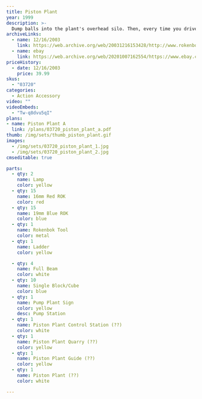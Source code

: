 ```yaml
---
title: Piston Plant
year: 1999
description: >-
  Dump balls into the plant's overhead silo. Then, every time you drive under the pump wheel, powerful pistons go to work pumping and pushing balls through the plant and into the sorting quarry. The pump wheel generates all the power needed, so no batteries are required! Includes 53 pieces. Requires Start Set.
archiveLinks:
  - name: 12/16/2003
    link: https://web.archive.org/web/20031216153428/http://www.rokenbok.com/catalog/pd_aa_piston.html
  - name: ebay
    link: https://web.archive.org/web/20201007162554/https://www.ebay.com/c/4012047108
priceHistory:
  - date: 12/16/2003
    price: 39.99
skus:
  - "03720"
categories: 
  - Action Accessory
video: ""
videoEmbeds:
  - "Tw-q8dvu5qI"
plans:
- name: Piston Plant A
  link: /plans/03720_piston_plant_a.pdf
thumb: /img/sets/thumb_piston_plant.gif
images:
  - /img/sets/03720_piston_plant_1.jpg
  - /img/sets/03720_piston_plant_2.jpg
cmseditable: true

parts:
  - qty: 2
    name: Lamp
    color: yellow
  - qty: 15
    name: 16mm Red ROK
    color: red
  - qty: 15
    name: 19mm Blue ROK
    color: blue
  - qty: 1
    name: Rokenbok Tool
    color: metal
  - qty: 1
    name: Ladder
    color: yellow

  - qty: 4
    name: Full Beam
    color: white
  - qty: 10
    name: Single Block/Cube
    color: blue
  - qty: 1
    name: Pump Plant Sign
    color: yellow
    desc: Pump Station
  - qty: 1
    name: Piston Plant Control Station (??)
    color: white
  - qty: 1
    name: Piston Plant Quarry (??)
    color: yellow
  - qty: 1
    name: Piston Plant Guide (??)
    color: yellow
  - qty: 1
    name: Piston Plant (??)
    color: white

---
```

